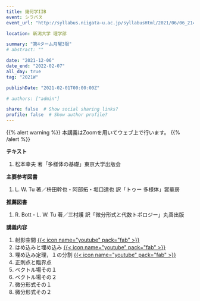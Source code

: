 ```yaml
---
title: 幾何学IIB
event: シラバス
event_url: "http://syllabus.niigata-u.ac.jp/syllabusHtml/2021/06/06_214S1542_ja_JP.html"

location: 新潟大学 理学部

summary: "第4ターム月曜3限"
# abstract: ""

date: "2021-12-06"
date_end: "2022-02-07"
all_day: true
tag: "2021W"

publishDate: "2021-02-01T00:00:00Z"

# authors: ["admin"]

share: false  # Show social sharing links?
profile: false  # Show author profile?
---
```

{{% alert warning %}}
本講義はZoomを用いてウェブ上で行います。
{{% /alert %}}

**テキスト**

1. 松本幸夫 著「多様体の基礎」東京大学出版会

**主要参考図書**

1. L. W. Tu 著／枡田幹也・阿部拓・堀口達也 訳「トゥー 多様体」裳華房

**推薦図書**

1. R. Bott・L. W. Tu 著／三村護 訳「微分形式と代数トポロジー」丸善出版

**講義内容**

1. 射影空間
	[{{< icon name="youtube" pack="fab" >}}](https://youtu.be/UmtXWuEhIGU)
2. はめ込みと埋め込み
	[{{< icon name="youtube" pack="fab" >}}](https://youtu.be/a5ejdrxTTaU)
3. 埋め込み定理，１の分割
	[{{< icon name="youtube" pack="fab" >}}](https://youtu.be/pzIlXBJDuUk)
4. 正則点と臨界点
5. ベクトル場その１
6. ベクトル場その２
7. 微分形式その１
8. 微分形式その２
